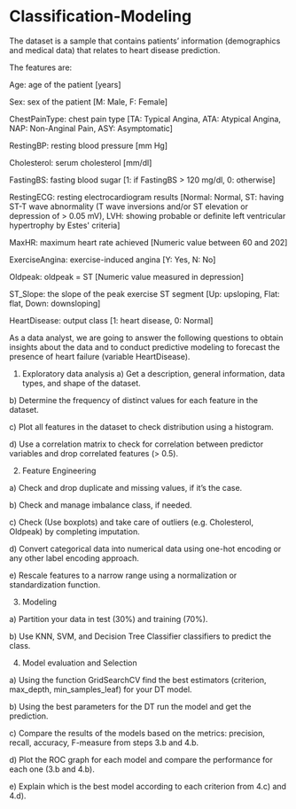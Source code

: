 # Classification-Modeling
The dataset is a sample that contains patients’ information (demographics
and medical data) that relates to heart disease prediction.

The features are:

Age: age of the patient [years]

Sex: sex of the patient [M: Male, F: Female]

ChestPainType: chest pain type [TA: Typical Angina, ATA: Atypical Angina, NAP: Non-Anginal Pain, ASY: Asymptomatic]

RestingBP: resting blood pressure [mm Hg]

Cholesterol: serum cholesterol [mm/dl]

FastingBS: fasting blood sugar [1: if FastingBS > 120 mg/dl, 0: otherwise]

RestingECG: resting electrocardiogram results [Normal: Normal, ST: having ST-T wave abnormality (T wave inversions and/or ST elevation or depression of > 0.05 mV), LVH: showing probable or definite left ventricular hypertrophy by Estes' criteria]

MaxHR: maximum heart rate achieved [Numeric value between 60 and 202]

ExerciseAngina: exercise-induced angina [Y: Yes, N: No]

Oldpeak: oldpeak = ST [Numeric value measured in depression]

ST_Slope: the slope of the peak exercise ST segment [Up: upsloping, Flat: flat, Down: downsloping]

HeartDisease: output class [1: heart disease, 0: Normal]

As a data analyst, we are going to answer the following questions to obtain insights about the
data and to conduct predictive modeling to forecast the presence of heart failure (variable
HeartDisease).

1. Exploratory data analysis 
a) Get a description, general information, data types, and shape of the dataset.

b) Determine the frequency of distinct values for each feature in the dataset.

c) Plot all features in the dataset to check distribution using a histogram.

d) Use a correlation matrix to check for correlation between predictor variables and drop correlated features (> 0.5).

2. Feature Engineering 

a) Check and drop duplicate and missing values, if it’s the case.

b) Check and manage imbalance class, if needed.

c) Check (Use boxplots) and take care of outliers (e.g. Cholesterol, Oldpeak) by completing imputation.

d) Convert categorical data into numerical data using one-hot encoding or any other label encoding approach.

e) Rescale features to a narrow range using a normalization or standardization function.

3. Modeling 

a) Partition your data in test (30%) and training (70%).

b) Use KNN, SVM, and Decision Tree Classifier classifiers to predict the class.

4. Model evaluation and Selection 

a) Using the function GridSearchCV find the best estimators (criterion, max_depth, min_samples_leaf) for your DT model.

b) Using the best parameters for the DT run the model and get the prediction.

c) Compare the results of the models based on the metrics: precision, recall, accuracy, F-measure from steps 3.b and 4.b.

d) Plot the ROC graph for each model and compare the performance for each one (3.b and 4.b).

e) Explain which is the best model according to each criterion from 4.c) and 4.d).
